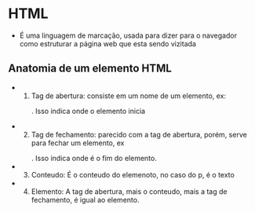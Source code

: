 # HTML

* É uma linguagem de marcação, usada para dizer para o navegador como estruturar a página web que esta sendo
vizitada

## Anatomia de um elemento HTML

* 1. Tag de abertura: consiste em um nome de um elemento, ex: <p>. Isso indica onde o elemento inicia

* 2. Tag de fechamento: parecido com a tag de abertura, porém, serve para fechar um elemento, ex </p>. Isso
indica onde é o fim do elemento.

* 3. Conteudo: É o conteudo do elemenoto, no caso do p, é o texto

* 4. Elemento: A tag de abertura, mais o conteudo, mais a tag de fechamento, é igual ao elemento. 
